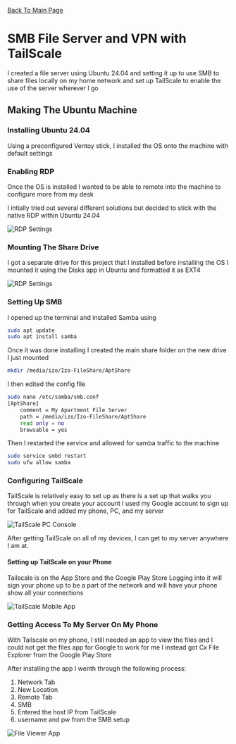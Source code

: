 [Back To Main Page](./index.md)

# SMB File Server and VPN with TailScale

I created a file server using Ubuntu 24.04 and setting it up to use SMB to share files locally on my home network and set up TailScale to enable the use of the server wherever I go

## Making The Ubuntu Machine

### Installing Ubuntu 24.04
Using a preconfigured Ventoy stick, I installed the OS onto the machine with default settings

### Enabling RDP
Once the OS is installed I wanted to be able to remote into the machine to configure more from my desk

I intially tried out several different solutions but decided to stick with the native RDP within Ubuntu 24.04


![RDP Settings](UBRDP.png)


### Mounting The Share Drive
I got a separate drive for this project that I installed before installing the OS
I mounted it using the Disks app in Ubuntu and formatted it as EXT4


![RDP Settings](DisksUb.png)

### Setting Up SMB

I opened up the terminal and installed Samba using

```bash
sudo apt update
sudo apt install samba
```
Once it was done installing I created the main share folder on the new drive I just mounted

```bash
mkdir /media/izo/Izo-FileShare/AptShare
```

I then edited the config file 
```bash
sudo nano /etc/samba/smb.conf
[AptShare]
    comment = My Apartment File Server
    path = /media/izo/Izo-FileShare/AptShare
    read only = no
    browsable = yes
```
Then I restarted the service and allowed for samba traffic to the machine
```bash
sudo service smbd restart
sudo ufw allow samba
```
### Configuring TailScale
TailScale is relatively easy to set up as there is a set up that walks you through when you create your account
I used my Google account to sign up for TailScale and added my phone, PC, and my server

![TailScale PC Console](PCTailScale.png)


After getting TailScale on all of my devices, I can get to my server anywhere I am at.

#### Setting up TailScale on your Phone
Tailscale is on the App Store and the Google Play Store
Logging into it will sign your phone up to be a part of the network and will have your phone show all your connections

![TailScale Mobile App](TSMobile.png)

### Getting Access To My Server On My Phone
With Tailscale on my phone, I still needed an app to view the files and I could not get the files app for Google to work for me
I instead got Cx File Explorer from the Google Play Store

After installing the app I wenth through the following process:

1.  Network Tab
2.  New Location
3.  Remote Tab
4.  SMB
5.  Entered the host IP from TailScale
6.  username and pw from the SMB setup

   ![File Viewer App](FilerViewerMobile.png)
